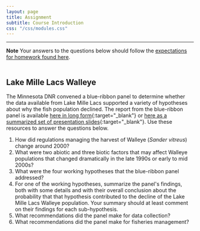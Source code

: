 ```yaml
---
layout: page
title: Assignment
subtitle: Course Introduction
css: "/css/modules.css"
---
```


----

<div class="alert alert-warning">
  <strong>Note</strong> Your answers to the questions below should follow the <a href="../../resources/hwformat" target="_blank">expectations for homework found here</a>.
</div>

<br>

## Lake Mille Lacs Walleye
The Minnesota DNR convened a blue-ribbon panel to determine whether the data available from Lake Mille Lacs supported a variety of hypotheses about why the fish population declined. The report from the blue-ribbon panel is available [here in long form](MilleLacs_Report.pdf){:target="_blank"} or [here as a summarized set of presentation slides](MilleLacs_Report_Presentation.pdf){:target="_blank"}. Use these resources to answer the questions below.

1. How did regulations managing the harvest of Walleye (*Sander vitreus*) change around 2000?
1. What were two abiotic and three biotic factors that may affect Walleye populations that changed dramatically in the late 1990s or early to mid 2000s?
1. What were the four working hypotheses that the blue-ribbon panel addressed?
1. For one of the working hypotheses, summarize the panel's findings, both with some details and with their overall conclusion about the probability that that hypothesis contributed to the decline of the Lake Mille Lacs Walleye population. Your summary should at least comment on their findings for each sub-hypothesis.
1. What recommendations did the panel make for data collection?
1. What recommendations did the panel make for fisheries management?
